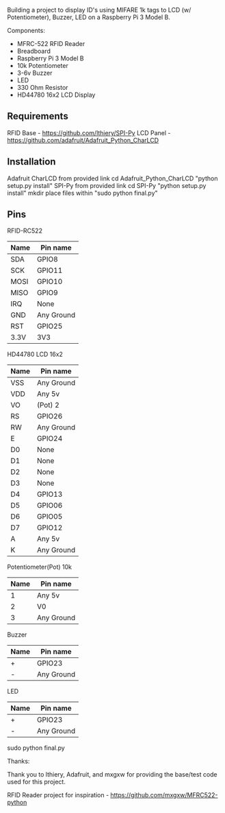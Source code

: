 Building a project to display ID's using MIFARE 1k tags to LCD (w/ Potentiometer), Buzzer, LED on a Raspberry Pi 3 Model B.

Components:

- MFRC-522 RFID Reader
- Breadboard
- Raspberry Pi 3 Model B
- 10k Potentiometer
- 3-6v Buzzer
- LED
- 330 Ohm Resistor
- HD44780 16x2 LCD Display

## Requirements

RFID Base - https://github.com/lthiery/SPI-Py
LCD Panel - https://github.com/adafruit/Adafruit_Python_CharLCD

## Installation

Adafruit CharLCD from provided link
cd Adafruit_Python_CharLCD
"python setup.py install"
SPI-Py from provided link
cd SPI-Py
"python setup.py install"
mkdir <folder>
place files within <folder>
"sudo python final.py"

## Pins

RFID-RC522

| Name | Pin name   |
|------|------------|
| SDA  | GPIO8      |
| SCK  | GPIO11     |
| MOSI | GPIO10     |
| MISO | GPIO9      |
| IRQ  | None       |
| GND  | Any Ground |
| RST  | GPIO25     |
| 3.3V | 3V3        |


HD44780 LCD 16x2

| Name | Pin name   |
|------|------------|
| VSS  | Any Ground |
| VDD  | Any 5v     |
| VO   | (Pot) 2    |
| RS   | GPIO26     |
| RW   | Any Ground |
| E    | GPIO24     |
| D0   | None       |
| D1   | None       |
| D2   | None       |
| D3   | None       |
| D4   | GPIO13     |
| D5   | GPIO06     |
| D6   | GPIO05     |
| D7   | GPIO12     |
| A    | Any 5v     |
| K    | Any Ground |

Potentiometer(Pot) 10k

| Name | Pin name   |
|------|------------|
| 1    | Any 5v     |
| 2    | V0         |
| 3    | Any Ground |

Buzzer 

| Name | Pin name   |
|------|------------|
| +    | GPIO23     |
| -    | Any Ground |

LED

| Name | Pin name   |
|------|------------|
| +    | GPIO23     |
| -    | Any Ground | - with 330 Ohm Resistor

sudo python final.py

Thanks:

Thank you to lthiery, Adafruit, and mxgxw for providing the base/test code used for this project.

RFID Reader project for inspiration - https://github.com/mxgxw/MFRC522-python

